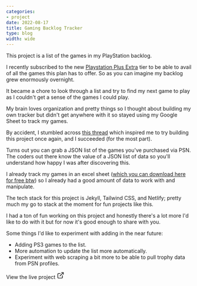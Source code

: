 ```yaml
---
categories:
- project
date: 2022-08-17
title: Gaming Backlog Tracker
type: blog
width: wide
---
```


This project is a list of the games in my PlayStation backlog.

I recently subscribed to the new [Playstation Plus Extra](https://www.playstation.com/en-gb/ps-plus/#subscriptions) tier to be able to avail of all the games this plan has to offer. So as you can imagine my backlog grew enormously overnight.

It became a chore to look through a list and try to find my next game to play as I couldn't get a sense of the games I could play. 

My brain loves organization and pretty things so I thought about building my own tracker but didn't get anywhere with it so stayed using my Google Sheet to track my games.

By accident, I stumbled across [this thread](https://gaming.stackexchange.com/questions/365295/is-there-a-public-list-of-the-ps4-games-i-own#:~:text=My%20PlayStation%20Account,with%20all%20of%20your%20trophies) which inspired me to try building this project once again, and I succeeded (for the most part).

Turns out you can grab a JSON list of the games you've purchased via PSN. The coders out there know the value of a JSON list of data so you'll understand how happy I was after discovering this. 

I already track my games in an excel sheet ([which you can download here for free btw](https://heymichellemac.com/video-game-trackers)) so I already had a good amount of data to work with and manipulate.

The tech stack for this project is Jekyll, Tailwind CSS, and Netlify; pretty much my go to stack at the moment for fun projects like this.

I had a ton of fun working on this project and honestly there's a lot more I'd like to do with it but for now it's good enough to share with you.

Some things I'd like to experiment with adding in the near future:

- Adding PS3 games to the list.
- More automation to update the list more automatically.
- Experiment with web scraping a bit more to be able to pull trophy data from PSN profiles.

<div class="flex pt-4">
<a style="text-decoration:none;" href="https://backlog.heymichellemac.com" class="flex items-center bg-pink-500 px-4 py-2 rounded-md font-medium text-white shadow-md transition-all border-2 border-pink-500 hover:border-white" target="_blank" rel="noopener noreferrer">
    <span class="mr-1">View the live project</span> 
    <svg xmlns="http://www.w3.org/2000/svg" width="20" height="20" viewBox="0 0 24 24" fill="none" stroke="currentColor" stroke-width="2" stroke-linecap="round" stroke-linejoin="round" class="inline feather feather-external-link ml-2"><path d="M18 13v6a2 2 0 0 1-2 2H5a2 2 0 0 1-2-2V8a2 2 0 0 1 2-2h6" ></path><polyline points="15 3 21 3 21 9"></polyline><line x1="10" y1="14" x2="21" y2="3"></line></svg>
</a>
</div>